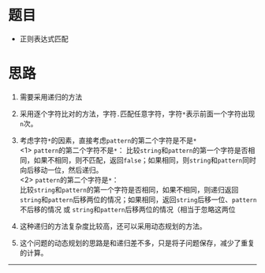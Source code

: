# 题目

* 正则表达式匹配

# 思路

1. 需要采用递归的方法

2. 采用逐个字符比对的方法，字符`.`匹配任意字符，字符`*`表示前面一个字符出现`n`次。

3. 考虑字符`*`的因素，直接考虑`pattern`的第二个字符是不是`*`  
<1> `pattern`的第二个字符不是`*`： 
比较`string`和`pattern`的第一个字符是否相同，如果不相同，则不匹配，返回`false`；如果相同，则`string`和`pattern`同时向后移动一位，然后递归。  
<2> `pattern`的第二个字符是`*`：   
比较`string`和`pattern`的第一个字符是否相同，如果不相同，则递归返回`string`和`pattern`后移两位的情况；如果相同，返回`string`后移一位、`pattern`不后移的情况 或 `string`和`pattern`后移两位的情况（相当于忽略这两位
4. 这种递归的方法复杂度比较高，还可以采用动态规划的方法。
5. 这个问题的动态规划的思路是和递归差不多，只是将子问题保存，减少了重复的计算。
---
